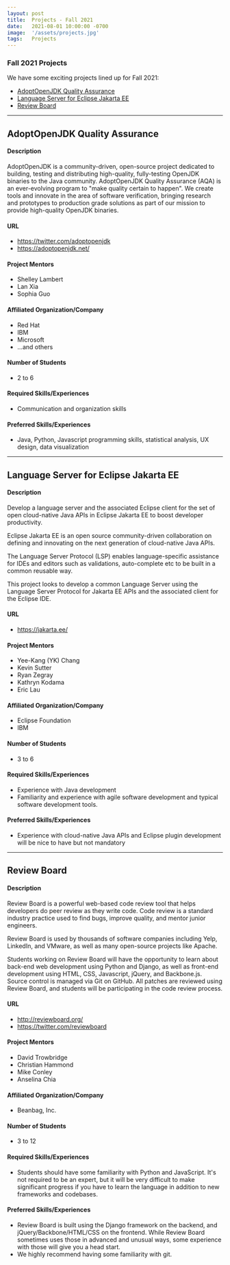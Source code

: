 ```yaml
---
layout: post
title:  Projects - Fall 2021 
date:   2021-08-01 10:00:00 -0700
image:  '/assets/projects.jpg'
tags:   Projects
---
```


### Fall 2021 Projects

We have some exciting projects lined up for Fall 2021:
- [AdoptOpenJDK Quality Assurance](#adoptopenjdk-quality-assurance)
- [Language Server for Eclipse Jakarta EE](#language-server-for-eclipse-jakarta-ee)
- [Review Board](#review-board)

---

## AdoptOpenJDK Quality Assurance

#### Description
AdoptOpenJDK is a community-driven, open-source project dedicated to building, testing and distributing high-quality, fully-testing OpenJDK binaries to the Java community.  AdoptOpenJDK Quality Assurance (AQA) is an ever-evolving program to "make quality certain to happen".  We create tools and innovate in the area of software verification, bringing research and prototypes to production grade solutions as part of our mission to provide high-quality OpenJDK binaries.

#### URL
- <https://twitter.com/adoptopenjdk>
- <https://adoptopenjdk.net/>

#### Project Mentors
- Shelley Lambert
- Lan Xia
- Sophia Guo

#### Affiliated Organization/Company
- Red Hat
- IBM
- Microsoft
- ...and others

#### Number of Students
- 2 to 6

#### Required Skills/Experiences
- Communication and organization skills  

#### Preferred Skills/Experiences
- Java, Python, Javascript programming skills, statistical analysis, UX design, data visualization

---

## Language Server for Eclipse Jakarta EE

#### Description
Develop a language server and the associated Eclipse client for the set of open cloud-native Java APIs in Eclipse Jakarta EE to boost developer productivity.

Eclipse Jakarta EE is an open source community-driven collaboration on defining and innovating on the next generation of cloud-native Java APIs.

The Language Server Protocol (LSP) enables language-specific assistance for IDEs and editors such as validations, auto-complete etc to be built in a common reusable way.

This project looks to develop a common Language Server using the Language Server Protocol for Jakarta EE APIs and the associated client for the Eclipse IDE.

#### URL
- <https://jakarta.ee/>

#### Project Mentors
- Yee-Kang (YK) Chang
- Kevin Sutter
- Ryan Zegray
- Kathryn Kodama
- Eric Lau

#### Affiliated Organization/Company
- Eclipse Foundation
- IBM

#### Number of Students
- 3 to 6

#### Required Skills/Experiences
- Experience with Java development
- Familiarity and experience with agile software development and typical software development tools.

#### Preferred Skills/Experiences
- Experience with cloud-native Java APIs and Eclipse plugin development will be nice to have but not mandatory

---

## Review Board

#### Description
Review Board is a powerful web-based code review tool that helps developers do peer review as they write code. Code review is a standard industry practice used to find bugs, improve quality, and mentor junior engineers.

Review Board is used by thousands of software companies including Yelp, LinkedIn, and VMware, as well as many open-source projects like Apache.

Students working on Review Board will have the opportunity to learn about back-end web development using Python and Django, as well as front-end development using HTML, CSS, Javascript, jQuery, and Backbone.js. Source control is managed via Git on GitHub. All patches are reviewed using Review Board, and students will be participating in the code review process.

#### URL
- <http://reviewboard.org/>
- <https://twitter.com/reviewboard>

#### Project Mentors
- David Trowbridge
- Christian Hammond
- Mike Conley
- Anselina Chia

#### Affiliated Organization/Company
- Beanbag, Inc.

#### Number of Students
- 3 to 12

#### Required Skills/Experiences
- Students should have some familiarity with Python and JavaScript. It's not required to be an expert, but it will be very difficult to make significant progress if you have to learn the language in addition to new frameworks and codebases.

#### Preferred Skills/Experiences
- Review Board is built using the Django framework on the backend, and jQuery/Backbone/HTML/CSS on the frontend. While Review Board sometimes uses those in advanced and unusual ways, some experience with those will give you a head start.
- We highly recommend having some familiarity with git.